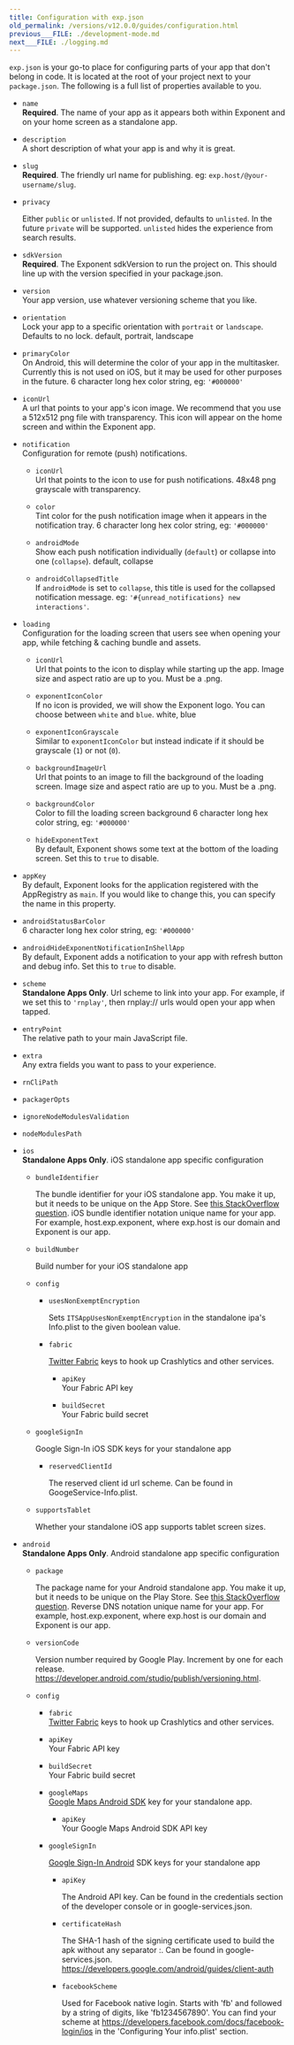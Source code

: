 ```yaml
---
title: Configuration with exp.json
old_permalink: /versions/v12.0.0/guides/configuration.html
previous___FILE: ./development-mode.md
next___FILE: ./logging.md
---
```


`exp.json` is your go-to place for configuring parts of your app that don't belong in code. It is located at the root of your project next to your `package.json`.  The following is a full list of properties available to you.

- `name`  
  **Required**. The name of your app as it appears both within Exponent and on your home screen as a standalone app.

- `description`  
  A short description of what your app is and why it is great.

- `slug`  
  **Required**. The friendly url name for publishing. eg: `exp.host/@your-username/slug`.

- `privacy`

  Either `public` or `unlisted`. If not provided, defaults to `unlisted`. In the future `private` will be supported. `unlisted` hides the experience from search results.

- `sdkVersion`  
  **Required**. The Exponent sdkVersion to run the project on. This should line up with the version specified in your package.json.

- `version`  
  Your app version, use whatever versioning scheme that you like.

- `orientation`  
  Lock your app to a specific orientation with `portrait` or `landscape`. Defaults to no lock. default, portrait, landscape

- `primaryColor`  
  On Android, this will determine the color of your app in the multitasker. Currently this is not used on iOS, but it may be used for other purposes in the future. 6 character long hex color string, eg: `'#000000'`

- `iconUrl`  
  A url that points to your app's icon image. We recommend that you use a 512x512 png file with transparency. This icon will appear on the home screen and within the Exponent app.

- `notification`  
  Configuration for remote (push) notifications.

  - `iconUrl`  
    Url that points to the icon to use for push notifications. 48x48 png grayscale with transparency.

  - `color`  
    Tint color for the push notification image when it appears in the notification tray. 6 character long hex color string, eg: `'#000000'`

  - `androidMode`  
    Show each push notification individually (`default`) or collapse into one (`collapse`). default, collapse

  - `androidCollapsedTitle`  
     If `androidMode` is set to `collapse`, this title is used for the collapsed notification message. eg: `'#{unread_notifications} new interactions'`.

- `loading`  
  Configuration for the loading screen that users see when opening your app, while fetching & caching bundle and assets.

   - `iconUrl`  
     Url that points to the icon to display while starting up the app. Image size and aspect ratio are up to you. Must be a .png.

   - `exponentIconColor`  
     If no icon is provided, we will show the Exponent logo. You can choose between `white` and `blue`. white, blue

   - `exponentIconGrayscale`  
     Similar to `exponentIconColor` but instead indicate if it should be grayscale (`1`) or not (`0`).

   - `backgroundImageUrl`  
     Url that points to an image to fill the background of the loading screen. Image size and aspect ratio are up to you. Must be a .png.

   - `backgroundColor`  
     Color to fill the loading screen background 6 character long hex color string, eg: `'#000000'`

   - `hideExponentText`  
     By default, Exponent shows some text at the bottom of the loading screen. Set this to `true` to disable.

- `appKey`  
  By default, Exponent looks for the application registered with the AppRegistry as `main`. If you would like to change this, you can specify the name in this property.

- `androidStatusBarColor`  
  6 character long hex color string, eg: `'#000000'`

- `androidHideExponentNotificationInShellApp`  
  By default, Exponent adds a notification to your app with refresh button and debug info. Set this to `true` to disable.

- `scheme`  
  **Standalone Apps Only**. Url scheme to link into your app. For example, if we set this to `'rnplay'`, then rnplay:// urls would open your app when tapped.

- `entryPoint`  
  The relative path to your main JavaScript file.

- `extra`  
  Any extra fields you want to pass to your experience.

- `rnCliPath`  

- `packagerOpts`  

- `ignoreNodeModulesValidation`  

- `nodeModulesPath`  

- `ios`  
  **Standalone Apps Only**. iOS standalone app specific configuration

  - `bundleIdentifier`  

    The bundle identifier for your iOS standalone app. You make it up, but it needs to be unique on the App Store. See [this StackOverflow question](http://stackoverflow.com/questions/11347470/what-does-bundle-identifier-mean-in-the-ios-project). iOS bundle identifier notation unique name for your app. For example, host.exp.exponent, where exp.host is our domain and Exponent is our app.

  - `buildNumber`

    Build number for your iOS standalone app

  - `config`  

    - `usesNonExemptEncryption`

      Sets `ITSAppUsesNonExemptEncryption` in the standalone ipa's Info.plist to the given boolean value.

    - `fabric`  

      [Twitter Fabric](https://get.fabric.io/) keys to hook up Crashlytics and other services.

      - `apiKey`  
       Your Fabric API key
    
      - `buildSecret`  
       Your Fabric build secret

  - `googleSignIn`

    Google Sign-In iOS SDK keys for your standalone app

    - `reservedClientId`

      The reserved client id url scheme. Can be found in GoogeService-Info.plist.

  - `supportsTablet`

    Whether your standalone iOS app supports tablet screen sizes.

- `android`  
  **Standalone Apps Only**. Android standalone app specific configuration

  - `package`  

    The package name for your Android standalone app. You make it up, but it needs to be unique on the Play Store. See [this StackOverflow question](http://stackoverflow.com/questions/6273892/android-package-name-convention). Reverse DNS notation unique name for your app. For example, host.exp.exponent, where exp.host is our domain and Exponent is our app.
 
  - `versionCode`  

    Version number required by Google Play. Increment by one for each release. <https://developer.android.com/studio/publish/versioning.html>.
 
  - `config`  
 
    - `fabric`  
    [Twitter Fabric](https://get.fabric.io/) keys to hook up Crashlytics and other services.
 
    - `apiKey`  
      Your Fabric API key
   
    - `buildSecret`  
      Your Fabric build secret
 
    - `googleMaps`  
      [Google Maps Android SDK](https://developers.google.com/maps/documentation/android-api/signup) key for your standalone app.
 
      - `apiKey`  
        Your Google Maps Android SDK API key

    - `googleSignIn`

      [Google Sign-In Android](https://developers.google.com/identity/sign-in/android/start-integrating) SDK keys for your standalone app

      - `apiKey`

        The Android API key. Can be found in the credentials section of the developer console or in google-services.json.

      - `certificateHash`

        The SHA-1 hash of the signing certificate used to build the apk without any separator :. Can be found in google-services.json. https://developers.google.com/android/guides/client-auth

      - `facebookScheme`

        Used for Facebook native login. Starts with 'fb' and followed by a string of digits, like 'fb1234567890'. You can find your scheme at https://developers.facebook.com/docs/facebook-login/ios in the 'Configuring Your info.plist' section.
